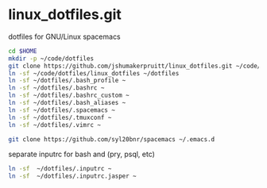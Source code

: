 linux_dotfiles.git
============
dotfiles for GNU/Linux
spacemacs

```sh
cd $HOME
mkdir -p ~/code/dotfiles
git clone https://github.com/jshumakerpruitt/linux_dotfiles.git ~/code/dotfiles/linux_dotfiles
ln -sf ~/code/dotfiles/linux_dotfiles ~/dotfiles
ln -sf ~/dotfiles/.bash_profile ~
ln -sf ~/dotfiles/.bashrc ~
ln -sf ~/dotfiles/.bashrc_custom ~
ln -sf ~/dotfiles/.bash_aliases ~
ln -sf ~/dotfiles/.spacemacs ~
ln -sf ~/dotfiles/.tmuxconf ~
ln -sf ~/dotfiles/.vimrc ~

git clone https://github.com/syl20bnr/spacemacs ~/.emacs.d
```

separate inputrc for bash and (pry, psql, etc)
```sh
ln -sf  ~/dotfiles/.inputrc ~
ln -sf  ~/dotfiles/.inputrc.jasper ~
```
